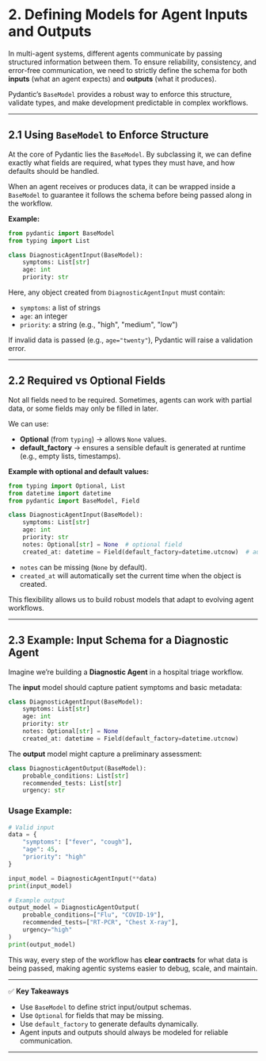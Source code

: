 # 2. Defining Models for Agent Inputs and Outputs

In multi-agent systems, different agents communicate by passing structured information between them. To ensure reliability, consistency, and error-free communication, we need to strictly define the schema for both **inputs** (what an agent expects) and **outputs** (what it produces).

Pydantic’s `BaseModel` provides a robust way to enforce this structure, validate types, and make development predictable in complex workflows.

---

## 2.1 Using `BaseModel` to Enforce Structure

At the core of Pydantic lies the `BaseModel`. By subclassing it, we can define exactly what fields are required, what types they must have, and how defaults should be handled.

When an agent receives or produces data, it can be wrapped inside a `BaseModel` to guarantee it follows the schema before being passed along in the workflow.

**Example:**

```python
from pydantic import BaseModel
from typing import List

class DiagnosticAgentInput(BaseModel):
    symptoms: List[str]
    age: int
    priority: str
```

Here, any object created from `DiagnosticAgentInput` must contain:

* `symptoms`: a list of strings
* `age`: an integer
* `priority`: a string (e.g., "high", "medium", "low")

If invalid data is passed (e.g., `age="twenty"`), Pydantic will raise a validation error.

---

## 2.2 Required vs Optional Fields

Not all fields need to be required. Sometimes, agents can work with partial data, or some fields may only be filled in later.

We can use:

* **Optional** (from `typing`) → allows `None` values.
* **default_factory** → ensures a sensible default is generated at runtime (e.g., empty lists, timestamps).

**Example with optional and default values:**

```python
from typing import Optional, List
from datetime import datetime
from pydantic import BaseModel, Field

class DiagnosticAgentInput(BaseModel):
    symptoms: List[str]
    age: int
    priority: str
    notes: Optional[str] = None  # optional field
    created_at: datetime = Field(default_factory=datetime.utcnow)  # auto timestamp
```

* `notes` can be missing (`None` by default).
* `created_at` will automatically set the current time when the object is created.

This flexibility allows us to build robust models that adapt to evolving agent workflows.

---

## 2.3 Example: Input Schema for a Diagnostic Agent

Imagine we’re building a **Diagnostic Agent** in a hospital triage workflow.

The **input** model should capture patient symptoms and basic metadata:

```python
class DiagnosticAgentInput(BaseModel):
    symptoms: List[str]
    age: int
    priority: str
    notes: Optional[str] = None
    created_at: datetime = Field(default_factory=datetime.utcnow)
```

The **output** model might capture a preliminary assessment:

```python
class DiagnosticAgentOutput(BaseModel):
    probable_conditions: List[str]
    recommended_tests: List[str]
    urgency: str
```

### Usage Example:

```python
# Valid input
data = {
    "symptoms": ["fever", "cough"],
    "age": 45,
    "priority": "high"
}

input_model = DiagnosticAgentInput(**data)
print(input_model)

# Example output
output_model = DiagnosticAgentOutput(
    probable_conditions=["Flu", "COVID-19"],
    recommended_tests=["RT-PCR", "Chest X-ray"],
    urgency="high"
)
print(output_model)
```

This way, every step of the workflow has **clear contracts** for what data is being passed, making agentic systems easier to debug, scale, and maintain.

---

✅ **Key Takeaways**

* Use `BaseModel` to define strict input/output schemas.
* Use `Optional` for fields that may be missing.
* Use `default_factory` to generate defaults dynamically.
* Agent inputs and outputs should always be modeled for reliable communication.

---

